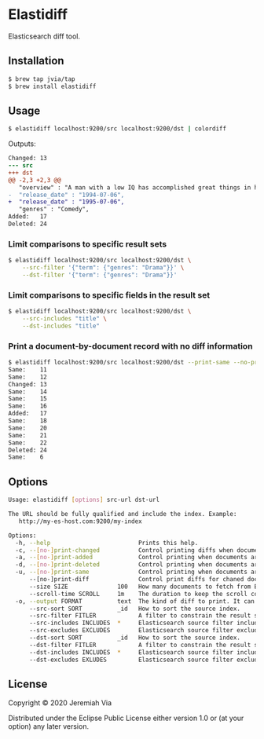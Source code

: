 # Elastidiff

Elasticsearch diff tool.

## Installation

``` sh
$ brew tap jvia/tap
$ brew install elastidiff
```

## Usage

``` sh
$ elastidiff localhost:9200/src localhost:9200/dst | colordiff
```

Outputs:

``` diff
Changed: 13
--- src
+++ dst
@@ -2,3 +2,3 @@
   "overview" : "A man with a low IQ has accomplished great things in his life and been present during significant historic events—in each case, far exceeding what anyone imagined he could do. But despite all he has achieved, his one true love eludes him.",
-  "release_date" : "1994-07-06",
+  "release_date" : "1995-07-06",
   "genres" : "Comedy",
Added:   17
Deleted: 24
```

### Limit comparisons to specific result sets

``` sh
$ elastidiff localhost:9200/src localhost:9200/dst \
    --src-filter '{"term": {"genres": "Drama"}}' \
    --dst-filter '{"term": {"genres": "Drama"}}'
```

### Limit comparisons to specific fields in the result set

``` sh
$ elastidiff localhost:9200/src localhost:9200/dst \
    --src-includes "title" \
    --dst-includes "title"
```

### Print a document-by-document record with no diff information

``` sh
$ elastidiff localhost:9200/src localhost:9200/dst --print-same --no-print-diff
Same:    11
Same:    12
Changed: 13
Same:    14
Same:    15
Same:    16
Added:   17
Same:    18
Same:    20
Same:    21
Same:    22
Deleted: 24
Same:    6
```

## Options

``` sh
Usage: elastidiff [options] src-url dst-url

The URL should be fully qualified and include the index. Example:
   http://my-es-host.com:9200/my-index

Options:
  -h, --help                         Prints this help.
  -c, --[no-]print-changed           Control printing diffs when documents have different data.
  -a, --[no-]print-added             Control printing when documents are missing from src but exist in dst.
  -d, --[no-]print-deleted           Control printing when documents are missing from dst but exit in src.
  -u, --[no-]print-same              Control printing when documents are the same.
      --[no-]print-diff              Control print diffs for chaned documents.
      --size SIZE              100   How many documents to fetch from Elasticsearch in a single request.
      --scroll-time SCROLL     1m    The duration to keep the scroll context open.
  -o, --output FORMAT          text  The kind of diff to print. It can be either `text` or `edn` (structural).
      --src-sort SORT          _id   How to sort the source index.
      --src-filter FITLER            A filter to constrain the result set.
      --src-includes INCLUDES  *     Elasticsearch source filter includes spec.
      --src-excludes EXCLUDES        Elasticsearch source filter excludes spec.
      --dst-sort SORT          _id   How to sort the source index.
      --dst-filter FITLER            A filter to constrain the result set.
      --dst-includes INCLUDES  *     Elasticsearch source filter includes spec.
      --dst-excludes EXLUDES         Elasticsearch source filter excludes spec.
```


## License

Copyright © 2020 Jeremiah Via

Distributed under the Eclipse Public License either version 1.0 or (at your
option) any later version.
